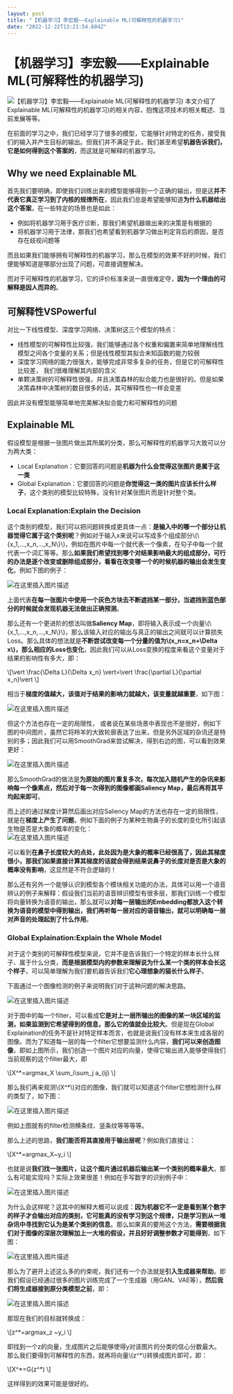 ```yaml
---
layout: post
title: "【机器学习】李宏毅——Explainable ML(可解释性的机器学习)"
date: "2022-12-22T13:21:54.604Z"
---
```

【机器学习】李宏毅——Explainable ML(可解释性的机器学习)
====================================

![【机器学习】李宏毅——Explainable ML(可解释性的机器学习)](https://img2023.cnblogs.com/blog/2966067/202212/2966067-20221222191937327-194170988.png) 本文介绍了Explainable ML(可解释性的机器学习)的相关内容，抱愧这项技术的相关概述、当前发展等等。

在前面的学习之中，我们已经学习了很多的模型，它能够针对特定的任务，接受我们的输入并产生目标的输出。但我们并不满足于此，我们甚至希望**机器告诉我们，它是如何得到这个答案的**，而这就是可解释的机器学习。

Why we need Explainable ML
--------------------------

首先我们要明确，即使我们训练出来的模型能够得到一个正确的输出，但是这**并不代表它真正学习到了内核的规律所在**，因此我们总是希望能够知道**为什么机器给出这个答案**，在一些特定的场景也是如此：

*   例如将机器学习用于医疗诊断，那我们希望机器做出来的决策是有根据的
*   将机器学习用于法律，那我们也希望看到机器学习做出判定背后的原因，是否存在歧视问题等

而且如果我们能够拥有可解释性的机器学习，那么在模型的效果不好的时候，我们便能够知道是哪部分出现了问题，可直接调整解决。

而对于可解释性的机器学习，它的评价标准来说一直很难定夺，**因为一个理由的可解释是因人而异的**。

可解释性VSPowerful
--------------

对比一下线性模型、深度学习网络、决策树这三个模型的特点：

*   线性模型的可解释性比较强，我们能够通过各个权重和偏置来简单地理解线性模型之间各个变量的关系；但是线性模型其拟合未知函数的能力较弱
*   深度学习网络的能力很强大，能够完成非常多复杂的任务，但是它的可解释性比较差， 我们很难理解其内部的含义
*   单颗决策树的可解释性很强，并且决策森林的拟合能力也是很好的。但是如果决策森林中决策树的数目很多的话，其可解释性也一样会变差

因此并没有模型能够简单地完美解决拟合能力和可解释性的问题

Explainable ML
--------------

假设模型是根据一张图片做出其所属的分类，那么可解释性的机器学习大致可以分为两大类：

*   Local Explanation：它要回答的问题是**机器为什么会觉得这张图片是属于这一类**
*   Global Explanation：它要回答的问题是**你觉得这一类的图片应该长什么样子**，这个类别的模型比较特殊，没有针对某张图片而是针对整个类。

### Local Explanation:Explain the Decision

这个类别的模型，我们可以把问题转换成更具体一点：**是输入中的哪一个部分让机器觉得它属于这个类别呢**？例如对于输入x来说可以写成多个组成部分\\(\\{x\_1,...,x\_n,...,x\_N\\}\\)，例如在图片中每一个就代表一个像素，在句子中每一个就代表一个词汇等等。那么**如果我们希望找到哪个对结果影响最大的组成部分，可行的办法是逐个改变或删除组成部分，看看在改变哪一个的时候机器的输出会发生变化**，例如下图的例子：

![在这里插入图片描述](https://img-blog.csdnimg.cn/0686d9e06d324b53a1b2a08fa89b6c67.png#pic_center)

上面代表**在每一张图片中使用一个灰色方块去不断遮挡某一部分，当遮挡到蓝色部分的时候就会发现机器无法做出正确预测**。

那么还有一个更进阶的想法叫做**Saliency Map**，即将输入表示成一个向量\\(\\{x\_1,...,x\_n,...,x\_N\\}\\)，那么该输入对应的输出与真正的输出之间就可以计算损失Loss。那么具体的想法就是**不断尝试改变每一个分量的值为\\(x\_n=x\_n+\\Delta x\\)，那么相应的Loss也变化**，因此我们可以从Loss变换的程度来看这个变量对于结果的影响性有多大，即：

\\\[\\vert \\frac{\\Delta L}{\\Delta x\_n} \\vert=\\vert \\frac{\\partial L}{\\partial x\_n}\\vert \\\]

相当于**梯度的值越大，该值对于结果的影响力就越大，该变量就越重要**，如下图：

![在这里插入图片描述](https://img-blog.csdnimg.cn/802f5609f4c34658906d5c75e8e38d24.png#pic_center)

但这个方法也存在一定的局限性， 或者说在某些场景中表现也不是很好，例如下图的中间图片，虽然它将羚羊的大致轮廓表达了出来，但是另外区域的杂讯还是特别的多；因此我们可以用SmoothGrad来尝试解决，得到右边的图，可以看到效果更好：

![在这里插入图片描述](https://img-blog.csdnimg.cn/b9e53eeca000436486b78b9dddc91c65.png#pic_center)

那么SmoothGrad的做法是**为原始的图片重复多次，每次加入随机产生的杂讯来影响每一个像素点，然后对于每一次得到的图像都画Saliency Map，最后再将其平均起来即可**。

而上述的通过梯度计算然后画出对应Saliency Map的方法也存在一定的局限性，就是在**梯度上产生了问题**，例如下面的例子为某种生物鼻子的长度的变化所引起该生物是否是大象的概率的变化：  
![在这里插入图片描述](https://img-blog.csdnimg.cn/e62efa36123d4d09b1c2586e4cd4931b.png#pic_center)

可以看到**在鼻子长度较大的点处，此处因为是大象的概率已经很高了，因此其梯度很小，那我们如果直接计算其梯度的话就会得到结果说鼻子的长度对是否是大象的概率没有影响**，这显然是不符合逻辑的！

那么还有另外一个能够认识到模型各个模块相关功能的办法，具体可以用一个语音辨认的例子来解释：假设我们当前的语音辨识模型有很多层，那我们训练一个模型将向量转换为语音的输出，那么就可以**对每一层输出的Embedding都放入这个转换为语音的模型中得到输出，我们再听每一层对应的语音输出，就可以明确每一层对声音的处理起到了什么作用**。

### Global Explaination:Explain the Whole Model

对于这个类别的可解释性模型来说，它并不是告诉我们一个特定的样本长什么样子、属于什么分类，**而是根据模型内的参数来理解说为什么某一个类的样本会长这个样子**，可以简单理解为我们要机器告诉我们**它心理想象的猫长什么样子**。

下面通过一个图像检测的例子来说明我们对于这种问题的解决思路。

![在这里插入图片描述](https://img-blog.csdnimg.cn/76b0d37e5c564ac4a64a6790275bf766.png#pic_center)

对于图中的每一个filter，可以看成**它是对上一层所输出的图像的某一块区域的监测，如果监测到它希望得到的信息，那么它的值就会比较大**。但是现在Global Explaination的任务不是针对特定样本而言，也就是说我们没有样本来生成各层的图像。而为了知道每一层的每一个filter它想要监测什么内容，**我们可以来创造图像**，即如上图所示，我们创造一个图片对应的向量，使得它输出进入能够使得我们当前观察的这个filter最大，即

\\\[X^\*=argmax\_X \\sum\_i\\sum\_j a\_{ij} \\\]

那么我们再来观测\\(X^\*\\)对应的图像，我们就可以知道这个filter它想检测什么样的类型了，如下图：

![在这里插入图片描述](https://img-blog.csdnimg.cn/d059ab35ccfd4b44b08c98b3786dc602.png#pic_center)

例如上图就有的filter检测横条纹、竖条纹等等等等。

那么上述的思路，**我们能否将其直接用于输出层呢**？例如我们直接让：

\\\[X^\*=argmax\_X~y\_i \\\]

也就是说**我们找一张图片，让这个图片通过机器后输出某一个类别的概率最大**，那么有可能实现吗？实际上效果很差！例如在手写数字的识别例子中：

![在这里插入图片描述](https://img-blog.csdnimg.cn/b16c66c781de40ae8a2ed9d9f067deda.png#pic_center)

为什么会这样呢？这其中的解释大概可以说成：**因为机器它不一定是看到某个数字的样子才会输出对应的类别，它可能真的没有学习到这个规律，只是学习到从一堆杂讯中寻找到它认为是某个类别的信息**。那么如果真的要用这个方法，**需要根据我们对于图像的深层次理解加上一大堆的假设，并且好好调整参数才可能得到**，如下图：

![在这里插入图片描述](https://img-blog.csdnimg.cn/cd755c0b115e40bca935242dba0c782c.png#pic_center)

那么为了避开上述这么多的约束呢，我们还有一个办法就是**引入生成器来帮助**。即我们假设已经通过很多的图片训练完成了一个生成器（用GAN、VAE等），**然后我们将生成器接到原分类模型之前**，即：

![在这里插入图片描述](https://img-blog.csdnimg.cn/30a253d87f544f7bacb3df9f3a4506b4.png#pic_center)

那现在我们的目标就转换成：

\\\[z^\*=argmax\_z ~y\_i \\\]

即找到一个z的向量，生成图片之后能够使得y对该图片的分类的信心分数最大。那么我们要得到可解释性的东西，就再将向量\\(z^\*\\)转换成图片即可，即：

\\\[X^\*=G(z^\*) \\\]

这样得到的效果可能是很好的。